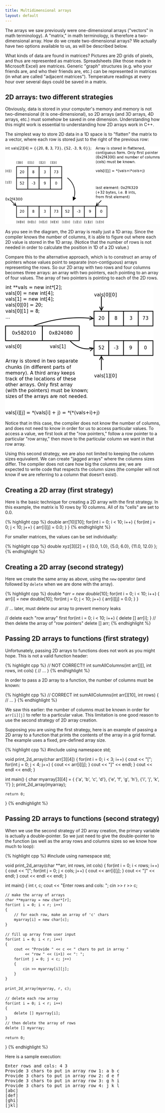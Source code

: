 ```yaml
---
title: Multidimensional arrays
layout: default
---
```


The arrays we saw previously were one-dimensional arrays ("vectors" in
math terminology). A "matrix," in math terminology, is therefore a
two-dimensional array. How do we create two-dimensional arrays? We
actually have two options available to us, as will be described
below.

What kinds of data are found in matrices? Pictures are 2D grids of
pixels, and thus are represented as matrices. Spreadsheets (like those
made in Microsoft Excel) are matrices. Generic "graph" structures
(e.g. who your friends are, and who their friends are, etc.) can be
represented in matrices (in what are called "adjacent
matrices"). Temperature readings at every hour over several days could
be saved in a matrix.

## 2D arrays: two different strategies

Obviously, data is stored in your computer's memory and memory is not
two-dimensional (it is one-dimensional), so 2D arrays (and 3D arrays,
4D arrays, etc.) must somehow be saved in one dimension. Understanding
how this might work is essential to understanding how 2D arrays work
in C++.

The simplest way to store 2D data in a 1D space is to "flatten" the
matrix to a vector, where each row is stored just to the right of the
previous row:

![Flattened 2D array](/images/2d-array-linear.png "Flattened 2D array")

As you see in the diagram, the 2D array is really just a 1D
array. Since the compiler knows the number of columns, it is able to
figure out where each 2D value is stored in the 1D array. (Notice that
the number of rows is not needed in order to calculate the position in
1D of a 2D value.)

Compare this to the alternative approach, which is to construct an
array of pointers whose values point to separate (non-contiguous)
arrays representing the rows. So our 2D array with two rows and four
columns becomes three arrays: an array with two pointers, each
pointing to an array of four values. The array of two pointers is
pointing to each of the 2D rows.

![Dynamic 2D array](/images/2d-array-dynamic.png "Dynamic 2D array")

Notice that in this case, the compiler does not know the number of
columns, and does not need to know in order for us to access
particular values. To access a value, we first look at the "row
pointers," follow a row pointer to a particular "row array," then move
to the particular column we want in that row array.

Using this second strategy, we are also not limited to keeping the
column sizes equivalent. We can create "jagged arrays" where the
columns sizes differ. The compiler does not care how big the columns
are; we are expected to write code that respects the column sizes (the
compiler will not know if we are referring to a column that doesn't
exist).

## Creating a 2D array (first strategy)

Here is the basic technique for creating a 2D array with the first
strategy. In this example, the matrix is 10 rows by 10 columns. All of
its "cells" are set to 0.0.

{% highlight cpp %}
double arr[10][10];
for(int i = 0; i < 10; i++)
{
    for(int j = 0; j < 10; j++)
    {
        arr[i][j] = 0.0;
    }
}
{% endhighlight %}

For smaller matrices, the values can be set individually:

{% highlight cpp %}
double xyz[3][2] = { {0.0, 1.0}, {5.0, 6.0}, {11.0, 12.0} };
{% endhighlight %}

## Creating a 2D array (second strategy)

Here we create the same array as above, using the `new` operator (and
followed by `delete` when we are done with the array).

{% highlight cpp %}
double **arr = new double*[10];
for(int i = 0; i < 10; i++)
{
    arr[i] = new double[10];
    for(int j = 0; j < 10; j++)
    {
        arr[i][j] = 0.0;
    }
}

// ... later, must delete our array to prevent memory leaks

// delete each "row array" first
for(int i = 0; i < 10; i++)
{
    delete [] arr[i];
}
// then delete the array of "row pointers"
delete [] arr;
{% endhighlight %}

## Passing 2D arrays to functions (first strategy)

Unfortunately, passing 2D arrays to functions does not work as you might hope.
This is not a valid function header:

{% highlight cpp %}
// NOT CORRECT!!
int sumAllColumns(int arr[][], int rows, int cols)
{
    // ...
}
{% endhighlight %}

In order to pass a 2D array to a function, the number of columns must be known:

{% highlight cpp %}
// CORRECT
int sumAllColumns(int arr[][10], int rows)
{
    // ...
}
{% endhighlight %}

We saw this earlier: the number of columns must be known in order for
`arr[i][j]` to refer to a particular value. This limitation is one
good reason to use the second strategy of 2D array creation.

Supposing you are using the first strategy, here is an example of
passing a 2D array to a function that prints the contents of the array
in a grid format. The example uses a fixed, pre-defined array size.

{% highlight cpp %}
#include <iostream>
using namespace std;

void print_2d_array(char arr[3][4])
{
    for(int i = 0; i < 3; i++)
    {
        cout << "[";
        for(int j = 0; j < 4; j++)
        {
            cout << arr[i][j];
        }
        cout << "]" << endl;
    }
    cout << endl << endl;
}

int main()
{
    char myarray[3][4] = { {'a', 'b', 'c', 'd'},
                           {'e', 'f', 'g', 'h'},
                           {'i', 'j', 'k', 'l'} };
    print_2d_array(myarray);

    return 0;
}
{% endhighlight %}

## Passing 2D arrays to functions (second strategy)

When we use the second strategy of 2D array creation, the primary
variable is actually a double-pointer. So we just need to give the
double-pointer to the function (as well as the array rows and columns
sizes so we know how much to loop):

{% highlight cpp %}
#include <iostream>
using namespace std;

void print_2d_array(char **arr, int rows, int cols)
{
    for(int i = 0; i < rows; i++)
    {
        cout << "[";
        for(int j = 0; j < cols; j++)
        {
            cout << arr[i][j];
        }
        cout << "]" << endl;
    }
    cout << endl << endl;
}

int main()
{
    int r, c;
    cout << "Enter rows and cols: ";
    cin >> r >> c;

    // make the array of arrays
    char **myarray = new char*[r];
    for(int i = 0; i < r; i++)
    {
        // for each row, make an array of 'c' chars
        myarray[i] = new char[c];
    }

    // fill up array from user input
    for(int i = 0; i < r; i++)
    {
        cout << "Provide " << c << " chars to put in array "
             << "row " << (i+1) << ": ";
        for(int j = 0; j < c; j++)
        {
            cin >> myarray[i][j];
        }
    }

    print_2d_array(myarray, r, c);

    // delete each row array
    for(int i = 0; i < r; i++)
    {
        delete [] myarray[i];
    }
    // then delete the array of rows
    delete [] myarray;

    return 0;
}
{% endhighlight %}

Here is a sample execution:

<pre>
Enter rows and cols: 4 3
Provide 3 chars to put in array row 1: a b c
Provide 3 chars to put in array row 2: d e f
Provide 3 chars to put in array row 3: g h i
Provide 3 chars to put in array row 4: j k l
[abc]
[def]
[ghi]
[jkl] 
</pre>


<!--
## Matrix multiplication example

This example uses "fake" 2D arrays; really 1D arrays are used, but they are
treated like 2D arrays. This example also shows "templates" although we will
not learn about these for a few more weeks.

{% highlight cpp %}
#include <iostream>
using namespace std;

int pos(int row, int col, int cols)
{
    return (row * cols + col);
}

template<typename T>
void matrixmult(T A[], T B[], T C[], int rows,
                int colsInner, int colsOuter)
{
    for(int i = 0; i < rows; i++)
    {
        for(int j = 0; j < colsOuter; j++)
        {
            C[pos(i,j,colsOuter)] = 0;
            for(int k = 0; k < colsInner; k++)
            {
                C[pos(i,j,colsOuter)] += A[pos(i,k,colsInner)]
                                       * B[pos(k,j,colsOuter)];
            }
        }
    }
}

template<typename T>
void printMatrix(T m[], int rows, int cols)
{
    for(int i = 0; i < rows; i++)
    {
        cout << "[\t";
        for(int j = 0; j < cols; j++)
        {
            cout << m[pos(i,j,cols)] << "\t";
        }
        cout << "]" << endl;
    }
}

int main()
{
    int rows, colsInner, colsOuter, temp;
    cout << "Enter matrix A rows/cols (separated by space): ";
    cin >> rows >> colsInner;

    cout << "Enter matrix B rows/cols (separated by space): ";
    cin >> temp >> colsOuter;
    if(temp != colsInner)
    {
        cout << "Error, A (" << rows << "x" << colsInner
             << ") cannot mulitply B ("
             << temp << "x" << colsOuter << ") because "
             << temp << " != " << colsInner
             << "." << endl;
        return 0;
    }

    // make these arrays of doubles if you like;
    // the matrixmult function can handle
    // int arrays or double arrays
    int *A = new int[rows*colsInner];
    int *B = new int[colsInner*colsOuter];
    int *C = new int[rows*colsOuter];

    cout << "Now enter the matrix values." << endl;
    for(int i = 0; i < rows; i++)
    {
        cout << "A's row " << (i+1) << " (" << colsInner
             << " values with spaces): ";
        for(int j = 0; j < colsInner; j++)
        {
            cin >> A[pos(i,j,colsInner)];
        }
    }
    cout << endl;
    for(int i = 0; i < colsInner; i++)
    {
        cout << "B's row " << (i+1) << " (" << colsOuter
             << " values with spaces): ";
        for(int j = 0; j < colsOuter; j++)
        {
            cin >> B[pos(i,j,colsOuter)];
        }
    }
    cout << endl;

    cout << "Got matrix A:" << endl;
    printMatrix(A, rows, colsInner);
    cout << endl;

    cout << "Got matrix B:" << endl;
    printMatrix(B, colsInner, colsOuter);
    cout << endl;

    matrixmult(A, B, C, rows, colsInner, colsOuter);

    cout << "A * B:" << endl;
    printMatrix(C, rows, colsOuter);

    delete [] A;
    delete [] B;
    delete [] C;

    return 0;
}
{% endhighlight %}

## Matrix multiplication with the MTL package

MTL is available here: http://www.simunova.com/en/node/24

{% highlight cpp %}
#include <iostream>
#include <boost/numeric/mtl/mtl.hpp>
using namespace std;
using namespace mtl;

int main()
{
    int rows, colsInner, colsOuter, temp;
    cout << "Enter matrix A rows/cols (separated by space): ";
    cin >> rows >> colsInner;

    cout << "Enter matrix B rows/cols (separated by space): ";
    cin >> temp >> colsOuter;
    if(temp != colsInner)
    {
        cout << "Error, A (" << rows << "x" << colsInner
             << ") cannot mulitply B ("
             << temp << "x" << colsOuter << ") because "
             << temp << " != " << colsInner
             << "." << endl;
        return 0;
    }

    dense2D<double> A(rows, colsInner);
    dense2D<double> B(colsInner, colsOuter);
    dense2D<double> C(rows, colsOuter);

    cout << "Now enter the matrix values." << endl;
    for(int i = 0; i < rows; i++)
    {
        cout << "A's row " << (i+1) << " (" << colsInner
             << " values with spaces): ";
        for(int j = 0; j < colsInner; j++)
        {
            cin >> A[i][j];
        }
    }
    cout << endl;
    for(int i = 0; i < colsInner; i++)
    {
        cout << "B's row " << (i+1) << " (" << colsOuter
             << " values with spaces): ";
        for(int j = 0; j < colsOuter; j++)
        {
            cin >> B[i][j];
        }
    }
    cout << endl;

    cout << "Got matrix A:" << endl;
    cout << A << endl;

    cout << "Got matrix B:" << endl;
    cout << B << endl;

    cout << "A * B:" << endl;
    C = A * B;
    cout << C << endl;

    return 0;
}
{% endhighlight %}

## Improved matrix code

{% highlight cpp %}
#include <iostream>
#include <iomanip> // for printout (set precision, etc.)
#include <cassert> // for assert() commands
using namespace std;

// make a "structure" that has two ints and
// an array of double values
struct matrix {
    int rows;
    int cols;
    double *vals;
};

// make a new matrix, return it;
// matrices must later be deleted with
// the mat_del() function below
matrix mat_new(int rows, int cols)
{
    matrix m;
    m.rows = rows;
    m.cols = cols;
    m.vals = new double[rows * cols];
    return m;
}

// new matrices must be deleted when
// they are no longer needed
void mat_del(matrix m)
{
    delete [] m.vals;
}

// set a matrix value at i,j
void mat_set(matrix m, int i, int j, double val)
{
    assert(i >= 0 && i < m.rows && j >= 0 && j < m.cols);
    m.vals[m.cols * i + j] = val;
}

// get a matrix value at i,j
double mat_get(matrix m, int i, int j)
{
    assert(i >= 0 && i < m.rows && j >= 0 && j < m.cols);
    return m.vals[m.cols * i + j];
}

// fancy display of a matrix
void mat_disp(matrix m)
{
    cout.precision(4);
    cout.setf(ios::fixed, ios::floatfield);

    for(int i = 0; i < m.rows; i++)
    {
        cout << "[";
        for(int j = 0; j < m.cols; j++)
        {
            cout << setw(10) << m.vals[m.cols * i + j] << "  ";
        }
        cout << "]";
        cout << endl;
    }
    cout << endl << endl;
}

// simplistic matrix multiplication;
// this is the slowest method;
// returns a new matrix (which must be
// deleted lated with mat_del())
matrix mat_mult(matrix m1, matrix m2)
{
    assert(m1.cols == m2.rows);
    matrix m3 = mat_new(m1.rows, m2.cols);

    for(int i = 0; i < m1.rows; i++)
    {
        for(int j = 0; j < m2.cols; j++)
        {
            mat_set(m3, i, j, 0.0);

            for(int k = 0; k < m1.cols; k++)
            {
                double prior = mat_get(m3, i, j);
                double m1_val = mat_get(m1, i, k);
                double m2_val = mat_get(m2, k, j);
                mat_set(m3, i, j, prior + m1_val * m2_val);
            }
        }
    }
    return m3;
}

// perform a test
int main()
{
    matrix m1 = mat_new(2, 3);
    mat_set(m1, 0, 0, 3.4);
    mat_set(m1, 0, 1, 6.2);
    mat_set(m1, 0, 2, 3.8);
    mat_set(m1, 1, 0, 7.3);
    mat_set(m1, 1, 1, 38.2);
    mat_set(m1, 1, 2, -2.1);

    matrix m2 = mat_new(3, 2);
    mat_set(m2, 0, 0, 4.6);
    mat_set(m2, 0, 1, 10.2);
    mat_set(m2, 1, 0, -203.3);
    mat_set(m2, 1, 1, -30.3);
    mat_set(m2, 2, 0, 0.2);
    mat_set(m2, 2, 1, 0.0);

    mat_disp(m1);

    cout << "times:" << endl;

    mat_disp(m2);

    cout << "equals:" << endl;

    matrix m3 = mat_mult(m1, m2);

    mat_disp(m3);

    /* Matlab code to check that example:

        m1 = [3.4, 6.2, 3.8; 7.3, 38.2, -2.1]
        m2 = [4.6, 10.2; -203.3, -30.3; 0.2, 0.0]
        m1 * m2
    */

    mat_del(m1);
    mat_del(m2);
    mat_del(m3);

    return 0;
}
{% endhighlight %}

-->